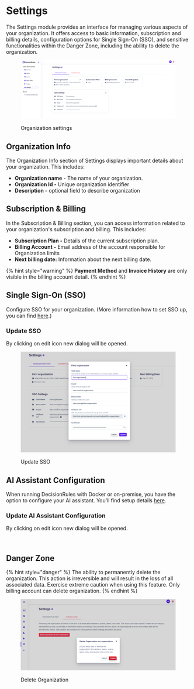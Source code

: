 # Settings

The Settings module provides an interface for managing various aspects of your organization. It offers access to basic information, subscription and billing details, configuration options for Single Sign-On (SSO), and sensitive functionalities within the Danger Zone, including the ability to delete the organization.

<figure><img src="../.gitbook/assets/organization-settings.png" alt=""><figcaption><p>Organization settings</p></figcaption></figure>

## Organization Info

The Organization Info section of Settings displays important details about your organization. This includes:

* **Organization name** - The name of your organization.
* **Organization Id -** Unique organization identifier
* **Description -** optional field to describe organization

## Subscription & Billing

In the Subscription & Billing section, you can access information related to your organization's subscription and billing. This includes:

* **Subscription Plan -** Details of the current subscription plan.
* **Billing Account -** Email address of the account responsible for Organization limits
* **Next billing date:** Information about the next billing date.

{% hint style="warning" %}
**Payment Method** and **Invoice History** are only visible in the billing account detail.
{% endhint %}

## Single Sign-On (SSO)

Configure SSO for your organization. (More information how to set SSO up, you can find [here](../access/single-sign-on-sso.md#how-do-i-set-up-a-single-sign-on-access-for-my-organization).)

### Update SSO

By clicking on edit icon new dialog will be opened.

<figure><img src="../.gitbook/assets/sso_edit.png" alt=""><figcaption><p>Update SSO</p></figcaption></figure>

## AI Assistant Configuration

When running DecisionRules with Docker or on-premise, you have the option to configure your AI assistant. You’ll find setup details [here](../ai-assistant/assistant-setup/).

### Update AI Assistant Configuration

By clicking on edit icon new dialog will be opened.

<figure><img src="../.gitbook/assets/Snímek obrazovky 2025-05-15 v 9.26.39.png" alt=""><figcaption></figcaption></figure>

## Danger Zone

{% hint style="danger" %}
The ability to permanently delete the organization. This action is irreversible and will result in the loss of all associated data. Exercise extreme caution when using this feature. Only billing account can delete organization.
{% endhint %}

<figure><img src="../.gitbook/assets/delete_confirm.png" alt=""><figcaption><p>Delete Organization</p></figcaption></figure>
